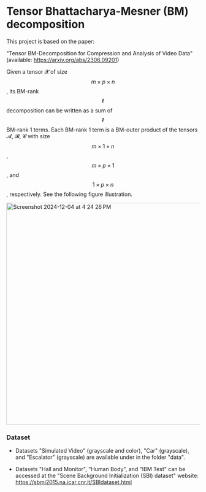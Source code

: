 # Tensor Bhattacharya-Mesner (BM) decomposition

This project is based on the paper:

"Tensor BM-Decomposition for Compression and Analysis of Video Data" (available: https://arxiv.org/abs/2306.09201)

Given a tensor 𝓧 of size $$m\times p \times n$$, its BM-rank $$\ell$$ decomposition can be written as a sum of $$\ell$$ BM-rank 1 terms. Each BM-rank 1 term is a BM-outer product of the tensors 𝓐, 𝓑, 𝓒 with size $$m\times 1 \times n$$, $$m \times p \times 1$$, and $$1 \times p \times n$$, respectively. See the following figure illustration.

<img width="578" alt="Screenshot 2024-12-04 at 4 24 26 PM" src="https://github.com/user-attachments/assets/2c16b701-796d-46b9-95d9-dc8f25291680">

### Dataset
- Datasets "Simulated Video" (grayscale and color), "Car" (grayscale), and "Escalator" (grayscale) are available under in the folder "data".

- Datasets "Hall and Monitor", "Human Body", and "IBM Test" can be accessed at the "Scene Background Initialization (SBI) dataset" website: 
https://sbmi2015.na.icar.cnr.it/SBIdataset.html 

